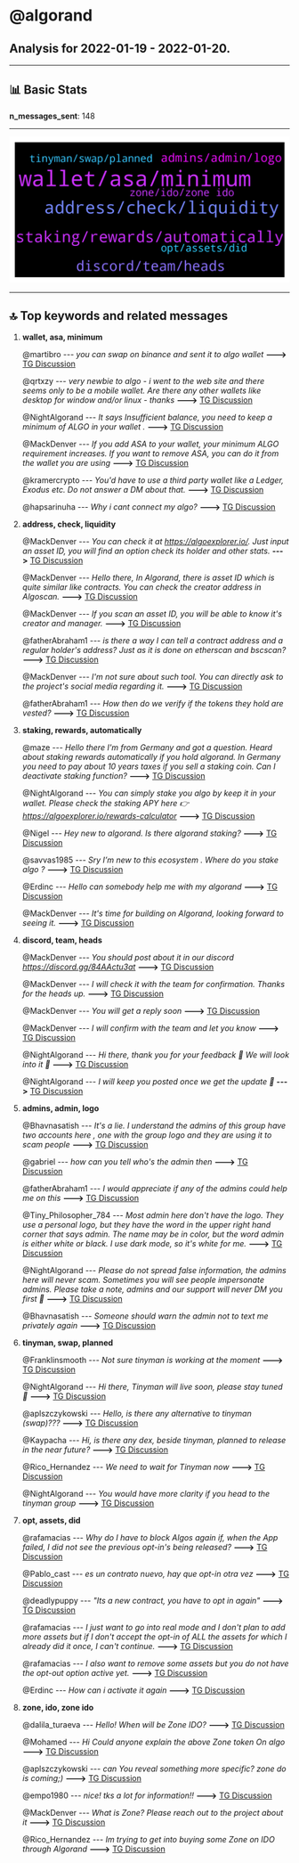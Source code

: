 # **@algorand**
 ## Analysis for **2022-01-19** - **2022-01-20**.

---

## 📊 **Basic Stats**

**n_messages_sent**: 148

---
![wordcloud](algorand_1Days_wordcloud.png)

---


## 🔝 **Top keywords and related messages**

1. **wallet, asa, minimum**

    @martibro --- *you can swap on binance and sent it to algo wallet* **--->** [TG Discussion](https://t.me/algorand/334129)

    @qrtxzy --- *very newbie to algo  -  i went to the web site and there seems only to be a mobile wallet.  Are there any other wallets like desktop for window and/or linux - thanks* **--->** [TG Discussion](https://t.me/algorand/333867)

    @NightAlgorand --- *It says Insufficient balance, you need to keep a minimum of ALGO in your wallet .* **--->** [TG Discussion](https://t.me/algorand/333925)

    @MackDenver --- *If you add ASA to your wallet, your minimum ALGO requirement increases. If you want to remove ASA, you can do it from the wallet you are using* **--->** [TG Discussion](https://t.me/algorand/333707)

    @kramercrypto --- *You'd have to use a third party wallet like a Ledger, Exodus etc. Do not answer a DM about that.* **--->** [TG Discussion](https://t.me/algorand/333870)

    @hapsarinuha --- *Why i cant connect my algo?* **--->** [TG Discussion](https://t.me/algorand/333924)

2. **address, check, liquidity**

    @MackDenver --- *You can check it at https://algoexplorer.io/. Just input an asset ID, you will find an option check its holder and other stats.* **--->** [TG Discussion](https://t.me/algorand/333970)

    @MackDenver --- *Hello there,  In Algorand, there is asset ID which is quite similar like contracts. You can check the creator address in Algoscan.* **--->** [TG Discussion](https://t.me/algorand/333956)

    @MackDenver --- *If you scan an asset ID, you will be able to know it's creator and manager.* **--->** [TG Discussion](https://t.me/algorand/333967)

    @fatherAbraham1 --- *is there a way I can tell a contract address and a regular holder's address? Just as it is done on etherscan and bscscan?* **--->** [TG Discussion](https://t.me/algorand/333966)

    @MackDenver --- *I'm not sure about such tool. You can directly ask to the project's social media regarding it.* **--->** [TG Discussion](https://t.me/algorand/333959)

    @fatherAbraham1 --- *How then do we verify if the tokens they hold are vested?* **--->** [TG Discussion](https://t.me/algorand/333968)

3. **staking, rewards, automatically**

    @maze --- *Hello there I'm from Germany and got a question.  Heard about staking rewards automatically if you hold algorand.  In Germany you need to pay about 10 years taxes if you sell a staking coin.  Can I deactivate staking function?* **--->** [TG Discussion](https://t.me/algorand/333544)

    @NightAlgorand --- *You can simply stake you algo by keep it in your wallet. Please check the staking APY here 👉 https://algoexplorer.io/rewards-calculator* **--->** [TG Discussion](https://t.me/algorand/333620)

    @Nigel --- *Hey new to algorand. Is there algorand staking?* **--->** [TG Discussion](https://t.me/algorand/333616)

    @savvas1985 --- *Sry I’m new to this ecosystem . Where do you stake algo ?* **--->** [TG Discussion](https://t.me/algorand/333675)

    @Erdinc --- *Hello can somebody help me with my algorand* **--->** [TG Discussion](https://t.me/algorand/334095)

    @MackDenver --- *It's time for building on Algorand, looking forward to seeing it.* **--->** [TG Discussion](https://t.me/algorand/333975)

4. **discord, team, heads**

    @MackDenver --- *You should post about it in our discord  https://discord.gg/84AActu3at* **--->** [TG Discussion](https://t.me/algorand/333722)

    @MackDenver --- *I will check it with the team for confirmation. Thanks for the heads up.* **--->** [TG Discussion](https://t.me/algorand/333983)

    @MackDenver --- *You will get a reply soon* **--->** [TG Discussion](https://t.me/algorand/333731)

    @MackDenver --- *I will confirm with the team and let you know* **--->** [TG Discussion](https://t.me/algorand/334068)

    @NightAlgorand --- *Hi there, thank you for your feedback 🙂 We will look into it 🙂* **--->** [TG Discussion](https://t.me/algorand/333619)

    @NightAlgorand --- *I will keep you posted once we get the update 🙂* **--->** [TG Discussion](https://t.me/algorand/333595)

5. **admins, admin, logo**

    @Bhavnasatish --- *It's a lie. I understand the admins of this group have two accounts here , one with the group logo and they are using it to scam people* **--->** [TG Discussion](https://t.me/algorand/333933)

    @gabriel --- *how can you tell who's the admin then* **--->** [TG Discussion](https://t.me/algorand/333813)

    @fatherAbraham1 --- *I would appreciate if any of the admins could help me on this* **--->** [TG Discussion](https://t.me/algorand/333955)

    @Tiny_Philosopher_784 --- *Most admin here don't have the logo. They use a personal logo, but they have the word in the upper right hand corner that says admin. The name may be in color, but the word admin is either white or black. I use dark mode, so it's white for me.* **--->** [TG Discussion](https://t.me/algorand/333935)

    @NightAlgorand --- *Please do not spread false information, the admins here will never scam. Sometimes you will see people impersonate admins.  Please take a note, admins and our support will never DM you first 🙂* **--->** [TG Discussion](https://t.me/algorand/333934)

    @Bhavnasatish --- *Someone should warn the admin not to text me privately again* **--->** [TG Discussion](https://t.me/algorand/333801)

6. **tinyman, swap, planned**

    @Franklinsmooth --- *Not sure tinyman is working at the moment* **--->** [TG Discussion](https://t.me/algorand/333737)

    @NightAlgorand --- *Hi there, Tinyman will live soon, please stay tuned 🙂* **--->** [TG Discussion](https://t.me/algorand/333590)

    @aplszczykowski --- *Hello, is there any alternative to tinyman (swap)???* **--->** [TG Discussion](https://t.me/algorand/333588)

    @Kaypacha --- *Hi, is there any dex, beside tinyman, planned to release in the near future?* **--->** [TG Discussion](https://t.me/algorand/333889)

    @Rico_Hernandez --- *We need to wait for Tinyman now* **--->** [TG Discussion](https://t.me/algorand/334090)

    @NightAlgorand --- *You would have more clarity if you head to the tinyman group* **--->** [TG Discussion](https://t.me/algorand/333797)

7. **opt, assets, did**

    @rafamacias --- *Why do I have to block Algos again if, when the App failed, I did not see the previous opt-in's being released?* **--->** [TG Discussion](https://t.me/algorand/333705)

    @Pablo_cast --- *es un contrato nuevo, hay que opt-in otra vez* **--->** [TG Discussion](https://t.me/algorand/333756)

    @deadlypuppy --- *"Its a new contract, you have to opt in again"* **--->** [TG Discussion](https://t.me/algorand/333758)

    @rafamacias --- *I just want to go into real mode and I don't plan to add more assets but if I don't accept the opt-in of ALL the assets for which I already did it once, I can't continue.* **--->** [TG Discussion](https://t.me/algorand/333708)

    @rafamacias --- *I also want to remove some assets but you do not have the opt-out option active yet.* **--->** [TG Discussion](https://t.me/algorand/333706)

    @Erdinc --- *How can i activate it again* **--->** [TG Discussion](https://t.me/algorand/334097)

8. **zone, ido, zone ido**

    @dalila_turaeva --- *Hello! When will be Zone IDO?* **--->** [TG Discussion](https://t.me/algorand/334072)

    @Mohamed --- *Hi  Could anyone explain the above  Zone token  On algo* **--->** [TG Discussion](https://t.me/algorand/333764)

    @aplszczykowski --- *can You reveal something more specific? zone do is coming;)* **--->** [TG Discussion](https://t.me/algorand/333591)

    @empo1980 --- *nice! tks a lot for information!!* **--->** [TG Discussion](https://t.me/algorand/334130)

    @MackDenver --- *What is Zone? Please reach out to the project about it* **--->** [TG Discussion](https://t.me/algorand/334073)

    @Rico_Hernandez --- *Im trying to get into buying some Zone on IDO through Algorand* **--->** [TG Discussion](https://t.me/algorand/334077)

